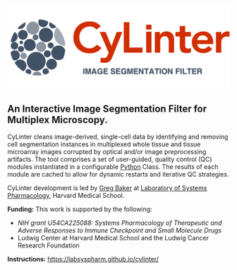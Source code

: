 ![alt text](https://github.com/labsyspharm/cylinter/blob/master/docs/logo2.png?raw=true)

## An Interactive Image Segmentation Filter for Multiplex Microscopy.

CyLinter cleans image-derived, single-cell data by identifying and removing cell segmentation instances in multiplexed whole tissue and tissue microarray images corrupted by optical and/or image preprocessing artifacts. The tool comprises a set of user-guided, quality control (QC) modules instantiated in a configurable [Python](https://www.python.org) Class. The results of each module are cached to allow for dynamic restarts and iterative QC strategies.

CyLinter development is led by [Greg Baker](https://github.com/gjbaker) at [Laboratory of Systems Pharmacology](https://hits.harvard.edu/the-program/laboratory-of-systems-pharmacology/about/), Harvard Medical School.

**Funding:** This work is supported by the following:

* *NIH grant U54CA225088: Systems Pharmacology of Therapeutic and Adverse Responses to Immune Checkpoint and Small Molecule Drugs*
* Ludwig Center at Harvard Medical School and the Ludwig Cancer Research Foundation

**Instructions:** https://labsyspharm.github.io/cylinter/
